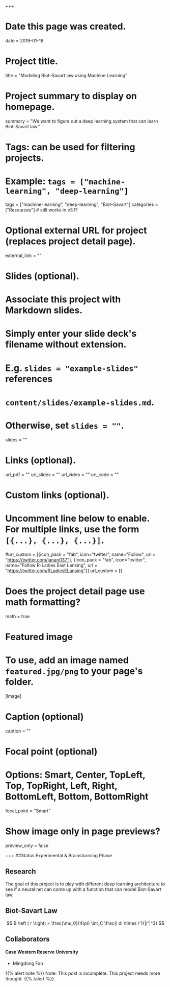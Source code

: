 +++
# Date this page was created.
date = 2019-01-19

# Project title.
title = "Modeling Biot–Savart law using Machine Learning"

# Project summary to display on homepage.
summary = "We want to figure out a deep learning system that can learn Biot-Savart law."

# Tags: can be used for filtering projects.
# Example: `tags = ["machine-learning", "deep-learning"]`
tags = ["machine-learning", "deep-learning", "Biot–Savart"]
categories = ["Resources"] # still works in v3.1?

# Optional external URL for project (replaces project detail page).
external_link = ""

# Slides (optional).
#   Associate this project with Markdown slides.
#   Simply enter your slide deck's filename without extension.
#   E.g. `slides = "example-slides"` references
#   `content/slides/example-slides.md`.
#   Otherwise, set `slides = ""`.
slides = ""

# Links (optional).
url_pdf = ""
url_slides = ""
url_video = ""
url_code = ""

# Custom links (optional).
# Uncomment line below to enable. For multiple links, use the form `[{...}, {...}, {...}]`.
#url_custom = [{icon_pack = "fab", icon="twitter", name="Follow", url = "https://twitter.com/janani137"}, {icon_pack = "fab", icon="twitter", name="Follow R-Ladies East Lansing", url = "https://twitter.com/RLadiesELansing"}]
url_custom = []
# Does the project detail page use math formatting?
math = true

# Featured image
# To use, add an image named `featured.jpg/png` to your page's folder.
[image]
  # Caption (optional)
  caption = ""

  # Focal point (optional)
  # Options: Smart, Center, TopLeft, Top, TopRight, Left, Right, BottomLeft, Bottom, BottomRight
  focal_point = "Smart"

  # Show image only in page previews?
  preview_only = false

+++
##Status
Experimental & Brainstorming Phase

## Research
The goal of this project is to play with different deep learning architecture to see if a neural net can come up with a function that can model Biot-Savart law.

## Biot-Savart Law

$$ B \left ( r \right) = \frac{\mu_0}{4\pi} \int_C \frac{I dl \times r'}{|r'|^3} $$


## Collaborators
#### Case Western Reserve University
* Mingdong Fan

{{% alert note %}}
Note: This post is incomplete. This project needs more thought.
{{% /alert %}}
